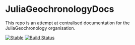 # JuliaGeochronologyDocs

This repo is an attempt at centralised documentation for the JuliaGeochronology organisation.

[![Stable](https://img.shields.io/badge/docs-stable-blue.svg)](https://juliageochronology.github.io/)
[![Build Status](https://github.com/juliageochronology/juliageochronology.github.io/actions/workflows/CI.yml/badge.svg?branch=main)](https://github.com/juliageochronology/juliageochronology.github.io/actions/workflows/CI.yml?query=branch%3Amain)
